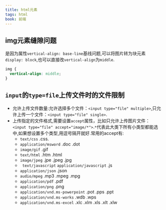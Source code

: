 ```yaml
---
title: html元素
tags: html
book: 前端
---
```


## img元素缝隙问题

是因为属性`vertical-align: base-line`基线问题,可以将图片转为块元素`display: block`,也可以直接改`vertical-align`为`middle`.

```css 
img {
  vertical-align: middle;
}
```

## `input`的`type=file`上传文件时的文件限制
 * 允许上传文件数量:允许选择多个文件：`<input type="file" multiple>`,只允许上传一个文件：`<input type="file" single>`.
 * 上传指定的文件格式,需要设置`accept`属性，比如只允许上传图片文件：`<input type="file" accept="image/*">`.`*`代表此大类下所有小类型都能选中,如果想设置多个类型,用逗号隔开就好.常用的accept有:
   - `text/css` .css.
   - `application/msword` .doc .dot
   - `image/gif` .gif
   - `text/html` .htm .html
   - `image/jpeg` .jpe .jpeg .jpg
   - ` text/javascript` `application/javascript` .js
   - `application/json` .json
   - `audio/mpeg` .mp3 .mpeg .mpg
   - `application/pdf` .pdf 
   - `application/png` .png 
   - `application/vnd.ms-powerpoint` .pot .pps .ppt
   - `application/vnd.ms-works` .wdb .wps
   - `application/vnd.ms-excel` .xlc .xlm .xls .xlt .xlw

